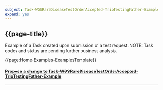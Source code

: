 ```yaml
---
subject: Task-WGSRareDiseaseTestOrderAccepted-TrioTestingFather-Example
expand: yes
---
```



## {{page-title}}

Example of a Task created upon submission of a test request. NOTE: Task codes and status are pending further business analysis.

{{page:Home-Examples-ExamplesTemplate}}


<div id="Feedback" class="tabcontent">
<h4><a href='https://simplifier.net/NHS-Digital-FHIR-Genomics-Implementation-Guide/Task-WGSRareDiseaseTestOrderAccepted-TrioTestingFather-Example/~issues?level=Filee' target="_blank">Propose a change to Task-WGSRareDiseaseTestOrderAccepted-TrioTestingFather-Example</a></h4>
</div>

---
